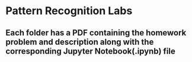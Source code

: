 # Pattern Recognition Labs

## Each folder has a PDF containing the homework problem and description along with the corresponding Jupyter Notebook(.ipynb) file
